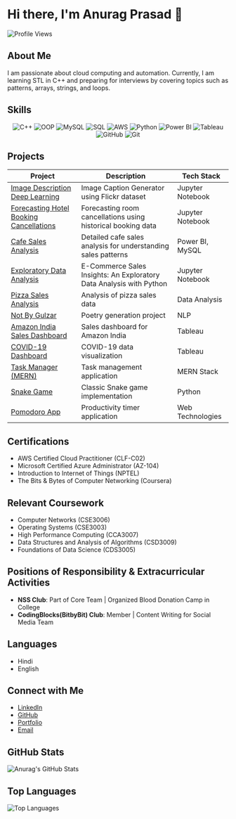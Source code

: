 # Hi there, I'm Anurag Prasad 👋

![Profile Views](https://komarev.com/ghpvc/?username=anuragpras&color=blue)

## About Me
I am passionate about cloud computing and automation. Currently, I am learning STL in C++ and preparing for interviews by covering topics such as patterns, arrays, strings, and loops.

## Skills
<p align="center">
  <img src="https://img.shields.io/badge/C++-00599C?style=for-the-badge&logo=cplusplus&logoColor=white" alt="C++">
  <img src="https://img.shields.io/badge/OOP-FFC107?style=for-the-badge&logo=code&logoColor=white" alt="OOP">
  <img src="https://img.shields.io/badge/MySQL-4479A1?style=for-the-badge&logo=mysql&logoColor=white" alt="MySQL">
  <img src="https://img.shields.io/badge/SQL-4479A1?style=for-the-badge&logo=sql&logoColor=white" alt="SQL">
  <img src="https://img.shields.io/badge/AWS-232F3E?style=for-the-badge&logo=amazonaws&logoColor=white" alt="AWS">
  <img src="https://img.shields.io/badge/Python-3776AB?style=for-the-badge&logo=python&logoColor=white" alt="Python">
  <img src="https://img.shields.io/badge/PowerBI-F2C811?style=for-the-badge&logo=powerbi&logoColor=black" alt="Power BI">
  <img src="https://img.shields.io/badge/Tableau-E97627?style=for-the-badge&logo=tableau&logoColor=white" alt="Tableau">
  <img src="https://img.shields.io/badge/GitHub-181717?style=for-the-badge&logo=github&logoColor=white" alt="GitHub">
  <img src="https://img.shields.io/badge/Git-F05032?style=for-the-badge&logo=git&logoColor=white" alt="Git">
</p>

## Projects

<div align="center">

| Project | Description | Tech Stack |
|---------|-------------|------------|
| [Image Description Deep Learning](https://github.com/anuragpras/image-description-deep-learning) | Image Caption Generator using Flickr dataset | Jupyter Notebook |
| [Forecasting Hotel Booking Cancellations](https://github.com/anuragpras/forecasting-hotel-booking-cancellations) | Forecasting room cancellations using historical booking data | Jupyter Notebook |
| [Cafe Sales Analysis](https://github.com/anuragpras/cafe-sales-analysis) | Detailed cafe sales analysis for understanding sales patterns | Power BI, MySQL |
| [Exploratory Data Analysis](https://github.com/anuragpras/exploratory-data-analysis) | E-Commerce Sales Insights: An Exploratory Data Analysis with Python | Jupyter Notebook |
| [Pizza Sales Analysis](https://github.com/anuragpras/pizza-sales-analysis) | Analysis of pizza sales data | Data Analysis |
| [Not By Gulzar](https://github.com/anuragpras/not-by-gulzar) | Poetry generation project | NLP |
| [Amazon India Sales Dashboard](https://github.com/anuragpras/amazon-india-sales-dashboard-tableau) | Sales dashboard for Amazon India | Tableau |
| [COVID-19 Dashboard](https://github.com/anuragpras/covid19-tableau) | COVID-19 data visualization | Tableau |
| [Task Manager (MERN)](https://github.com/anuragpras/Task-Manager-MERN) | Task management application | MERN Stack |
| [Snake Game](https://github.com/anuragpras/snake-game) | Classic Snake game implementation | Python |
| [Pomodoro App](https://github.com/anuragpras/pomodoro-app) | Productivity timer application | Web Technologies |

</div>

## Certifications
- AWS Certified Cloud Practitioner (CLF-C02)  
- Microsoft Certified Azure Administrator (AZ-104)  
- Introduction to Internet of Things (NPTEL)  
- The Bits & Bytes of Computer Networking (Coursera)  

## Relevant Coursework
- Computer Networks (CSE3006)
- Operating Systems (CSE3003)
- High Performance Computing (CCA3007)
- Data Structures and Analysis of Algorithms (CSD3009)
- Foundations of Data Science (CDS3005)

## Positions of Responsibility & Extracurricular Activities
- **NSS Club**: Part of Core Team | Organized Blood Donation Camp in College
- **CodingBlocks(BitbyBit) Club**: Member | Content Writing for Social Media Team

## Languages
- Hindi
- English

## Connect with Me
- [LinkedIn](https://www.linkedin.com/in/anuragpras/)
- [GitHub](https://github.com/anuragpras)
- [Portfolio](https://anuragpras.github.io/portfolio-alt/)
- [Email](mailto:ianuragprasad@gmail.com)

## GitHub Stats
![Anurag's GitHub Stats](https://github-readme-stats.vercel.app/api?username=anuragpras&show_icons=true&theme=radical)

## Top Languages
![Top Languages](https://github-readme-stats.vercel.app/api/top-langs/?username=anuragpras&layout=compact&theme=radical)
